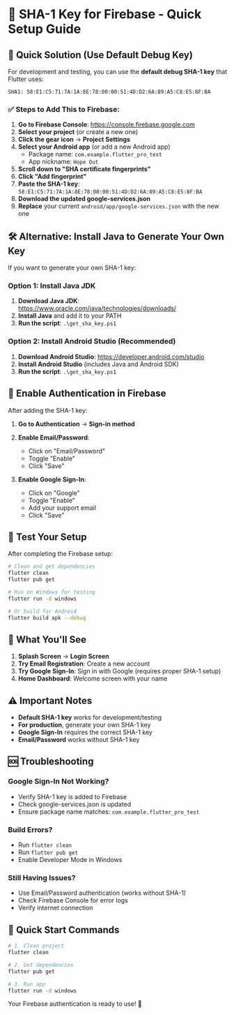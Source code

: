 # 🔑 SHA-1 Key for Firebase - Quick Setup Guide

## 🚀 Quick Solution (Use Default Debug Key)

For development and testing, you can use the **default debug SHA-1 key** that Flutter uses:

```
SHA1: 58:E1:C5:71:7A:1A:8E:78:00:00:51:4D:D2:6A:89:A5:C8:E5:8F:BA
```

### ✅ Steps to Add This to Firebase:

1. **Go to Firebase Console**: https://console.firebase.google.com
2. **Select your project** (or create a new one)
3. **Click the gear icon** → **Project Settings**
4. **Select your Android app** (or add a new Android app)
   - Package name: `com.example.flutter_pro_test`
   - App nickname: `Hope Out`
5. **Scroll down to "SHA certificate fingerprints"**
6. **Click "Add fingerprint"**
7. **Paste the SHA-1 key**: `58:E1:C5:71:7A:1A:8E:78:00:00:51:4D:D2:6A:89:A5:C8:E5:8F:BA`
8. **Download the updated google-services.json**
9. **Replace** your current `android/app/google-services.json` with the new one

## 🛠️ Alternative: Install Java to Generate Your Own Key

If you want to generate your own SHA-1 key:

### Option 1: Install Java JDK
1. **Download Java JDK**: https://www.oracle.com/java/technologies/downloads/
2. **Install Java** and add it to your PATH
3. **Run the script**: `.\get_sha_key.ps1`

### Option 2: Install Android Studio (Recommended)
1. **Download Android Studio**: https://developer.android.com/studio
2. **Install Android Studio** (includes Java and Android SDK)
3. **Run the script**: `.\get_sha_key.ps1`

## 🔧 Enable Authentication in Firebase

After adding the SHA-1 key:

1. **Go to Authentication** → **Sign-in method**
2. **Enable Email/Password**:
   - Click on "Email/Password"
   - Toggle "Enable"
   - Click "Save"

3. **Enable Google Sign-In**:
   - Click on "Google"
   - Toggle "Enable"
   - Add your support email
   - Click "Save"

## 🧪 Test Your Setup

After completing the Firebase setup:

```bash
# Clean and get dependencies
flutter clean
flutter pub get

# Run on Windows for testing
flutter run -d windows

# Or build for Android
flutter build apk --debug
```

## 📱 What You'll See

1. **Splash Screen** → **Login Screen**
2. **Try Email Registration**: Create a new account
3. **Try Google Sign-In**: Sign in with Google (requires proper SHA-1 setup)
4. **Home Dashboard**: Welcome screen with your name

## ⚠️ Important Notes

- **Default SHA-1 key** works for development/testing
- **For production**, generate your own SHA-1 key
- **Google Sign-In** requires the correct SHA-1 key
- **Email/Password** works without SHA-1 key

## 🆘 Troubleshooting

### Google Sign-In Not Working?
- Verify SHA-1 key is added to Firebase
- Check google-services.json is updated
- Ensure package name matches: `com.example.flutter_pro_test`

### Build Errors?
- Run `flutter clean`
- Run `flutter pub get`
- Enable Developer Mode in Windows

### Still Having Issues?
- Use Email/Password authentication (works without SHA-1)
- Check Firebase Console for error logs
- Verify internet connection

## 🎯 Quick Start Commands

```bash
# 1. Clean project
flutter clean

# 2. Get dependencies
flutter pub get

# 3. Run app
flutter run -d windows
```

Your Firebase authentication is ready to use! 🚀

